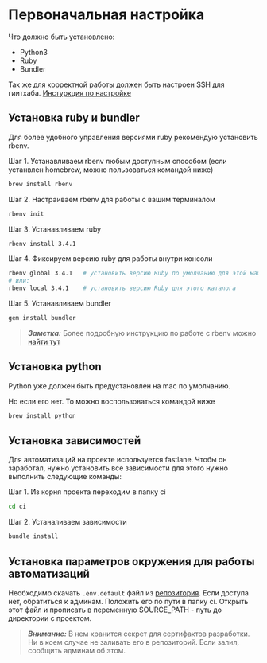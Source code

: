 # Первоначальная настройка

Что должно быть установлено:

- Python3
- Ruby
- Bundler

Так же для корректной работы должен быть настроен SSH для гиитхаба. [Инстуркция по настройке](https://docs.github.com/en/authentication/connecting-to-github-with-ssh/generating-a-new-ssh-key-and-adding-it-to-the-ssh-agent)

## Установка ruby и bundler

Для более удобного управления версиями ruby рекомендую установить rbenv.

Шаг 1. Устанавливаем rbenv любым доступным способом (если устанвлен homebrew, можно пользоваться командой ниже)

```bash
brew install rbenv
```

Шаг 2. Настраиваем rbenv для работы с вашим терминалом

```bash
rbenv init
```

Шаг 3. Устанавливаем ruby

```bash
rbenv install 3.4.1
```

Шаг 4. Фиксируем версию ruby для работы внутри консоли

```bash
rbenv global 3.4.1   # установить версию Ruby по умолчанию для этой машины
# или:
rbenv local 3.4.1    # установить версию Ruby для этого каталога
```

Шаг 5. Устанавливаем bundler

```bash
gem install bundler
```

> **_Заметка:_** Более подробную инструкцию по работе с rbenv можно [найти тут](https://github.com/rbenv/rbenv)

## Установка python

Python уже должен быть предустановлен на mac по умолчанию.

Но если его нет. То можно воспользоваться командой ниже

```bash
brew install python
```

## Установка зависимостей

Для автоматизаций на проекте используется fastlane. Чтобы он заработал, нужно установить все зависимости для этого нужно выполнить следующие команды:

Шаг 1. Из корня проекта переходим в папку ci

```bash
cd ci
```

Шаг 2. Устаналиваем зависимости

```bash
bundle install
```

## Установка параметров окружения для работы автоматизаций

Необходимо скачать `.env.default` файл из [репозитория](https://github.com/Telegru/ios-shared-secrets). Если доступа нет, обратиться к админам. Положить его по пути в папку ci. Открыть этот файл и прописать в переменную SOURCE_PATH - путь до директории с проектом.

> **_Внимание:_** В нем хранится секрет для сертифактов разработки. Ни в коем случае не заливать его в репозиторий. Если залил, сообщить админам об этом.
